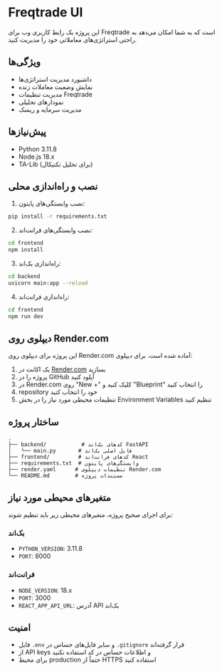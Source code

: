 # Freqtrade UI

این پروژه یک رابط کاربری وب برای Freqtrade است که به شما امکان می‌دهد به راحتی استراتژی‌های معاملاتی خود را مدیریت کنید.

## ویژگی‌ها

- داشبورد مدیریت استراتژی‌ها
- نمایش وضعیت معاملات زنده
- مدیریت تنظیمات Freqtrade
- نمودارهای تحلیلی
- مدیریت سرمایه و ریسک

## پیش‌نیازها

- Python 3.11.8
- Node.js 18.x
- TA-Lib (برای تحلیل تکنیکال)

## نصب و راه‌اندازی محلی

1. نصب وابستگی‌های پایتون:
```bash
pip install -r requirements.txt
```

2. نصب وابستگی‌های فرانت‌اند:
```bash
cd frontend
npm install
```

3. راه‌اندازی بک‌اند:
```bash
cd backend
uvicorn main:app --reload
```

4. راه‌اندازی فرانت‌اند:
```bash
cd frontend
npm run dev
```

## دیپلوی روی Render.com

این پروژه برای دیپلوی روی Render.com آماده شده است. برای دیپلوی:

1. یک اکانت در [Render.com](https://render.com) بسازید
2. پروژه را در GitHub آپلود کنید
3. در Render.com روی "New +" کلیک کنید و "Blueprint" را انتخاب کنید
4. repository خود را انتخاب کنید
5. تنظیمات محیطی مورد نیاز را در بخش Environment Variables تنظیم کنید

## ساختار پروژه

```
.
├── backend/           # کدهای بک‌اند FastAPI
│   └── main.py       # فایل اصلی بک‌اند
├── frontend/         # کدهای فرانت‌اند React
├── requirements.txt  # وابستگی‌های پایتون
├── render.yaml      # تنظیمات دیپلوی Render.com
└── README.md        # مستندات پروژه
```

## متغیرهای محیطی مورد نیاز

برای اجرای صحیح پروژه، متغیرهای محیطی زیر باید تنظیم شوند:

### بک‌اند
- `PYTHON_VERSION`: 3.11.8
- `PORT`: 8000

### فرانت‌اند
- `NODE_VERSION`: 18.x
- `PORT`: 3000
- `REACT_APP_API_URL`: آدرس API بک‌اند

## امنیت

- فایل `.env` و سایر فایل‌های حساس در `.gitignore` قرار گرفته‌اند
- از API keys و اطلاعات حساس در کد استفاده نکنید
- برای محیط production حتماً از HTTPS استفاده کنید 